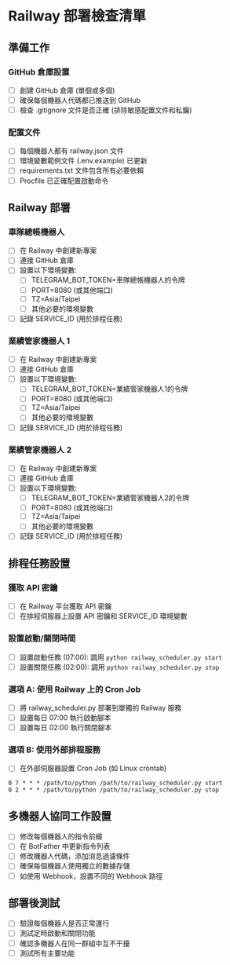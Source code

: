 # Railway 部署檢查清單

## 準備工作

### GitHub 倉庫設置
- [ ] 創建 GitHub 倉庫 (單個或多個)
- [ ] 確保每個機器人代碼都已推送到 GitHub
- [ ] 檢查 .gitignore 文件是否正確 (排除敏感配置文件和私鑰)

### 配置文件
- [ ] 每個機器人都有 railway.json 文件
- [ ] 環境變數範例文件 (.env.example) 已更新
- [ ] requirements.txt 文件包含所有必要依賴
- [ ] Procfile 已正確配置啟動命令

## Railway 部署

### 車隊總帳機器人
- [ ] 在 Railway 中創建新專案
- [ ] 連接 GitHub 倉庫
- [ ] 設置以下環境變數:
  - [ ] TELEGRAM_BOT_TOKEN=車隊總帳機器人的令牌
  - [ ] PORT=8080 (或其他端口)
  - [ ] TZ=Asia/Taipei
  - [ ] 其他必要的環境變數
- [ ] 記錄 SERVICE_ID (用於排程任務)

### 業績管家機器人 1
- [ ] 在 Railway 中創建新專案
- [ ] 連接 GitHub 倉庫
- [ ] 設置以下環境變數:
  - [ ] TELEGRAM_BOT_TOKEN=業績管家機器人1的令牌
  - [ ] PORT=8080 (或其他端口)
  - [ ] TZ=Asia/Taipei
  - [ ] 其他必要的環境變數
- [ ] 記錄 SERVICE_ID (用於排程任務)

### 業績管家機器人 2
- [ ] 在 Railway 中創建新專案
- [ ] 連接 GitHub 倉庫
- [ ] 設置以下環境變數:
  - [ ] TELEGRAM_BOT_TOKEN=業績管家機器人2的令牌
  - [ ] PORT=8080 (或其他端口)
  - [ ] TZ=Asia/Taipei
  - [ ] 其他必要的環境變數
- [ ] 記錄 SERVICE_ID (用於排程任務)

## 排程任務設置

### 獲取 API 密鑰
- [ ] 在 Railway 平台獲取 API 密鑰
- [ ] 在排程伺服器上設置 API 密鑰和 SERVICE_ID 環境變數

### 設置啟動/關閉時間
- [ ] 設置啟動任務 (07:00): 調用 `python railway_scheduler.py start`
- [ ] 設置關閉任務 (02:00): 調用 `python railway_scheduler.py stop`

### 選項 A: 使用 Railway 上的 Cron Job
- [ ] 將 railway_scheduler.py 部署到單獨的 Railway 服務
- [ ] 設置每日 07:00 執行啟動腳本
- [ ] 設置每日 02:00 執行關閉腳本

### 選項 B: 使用外部排程服務
- [ ] 在外部伺服器設置 Cron Job (如 Linux crontab)
```
0 7 * * * /path/to/python /path/to/railway_scheduler.py start
0 2 * * * /path/to/python /path/to/railway_scheduler.py stop
```

## 多機器人協同工作設置

- [ ] 修改每個機器人的指令前綴
- [ ] 在 BotFather 中更新指令列表
- [ ] 修改機器人代碼，添加消息過濾條件
- [ ] 確保每個機器人使用獨立的數據存儲
- [ ] 如使用 Webhook，設置不同的 Webhook 路徑

## 部署後測試

- [ ] 驗證每個機器人是否正常運行
- [ ] 測試定時啟動和關閉功能
- [ ] 確認多機器人在同一群組中互不干擾
- [ ] 測試所有主要功能 